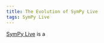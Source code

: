 ```yaml
---
title: The Evolution of SymPy Live
tags: SymPy Live
---
```


[SymPy Live](http://live.sympy.org) is a
